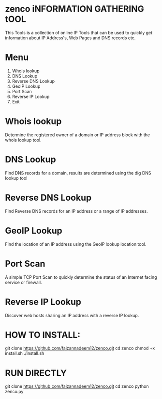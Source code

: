 # zenco iNFORMATION GATHERING tOOL
This Tools is a collection of online IP Tools that can be used to quickly get information about IP Address's, Web Pages and DNS records etc.

# Menu
1) Whois lookup
2) DNS Lookup
3) Reverse DNS Lookup
4) GeoIP Lookup
5) Port Scan
6) Reverse IP Lookup
7) Exit
# Whois lookup
Determine the registered owner of a domain or IP address block with the whois lookup tool.
# DNS Lookup
Find DNS records for a domain, results are determined using the dig DNS lookup tool
# Reverse DNS Lookup
Find Reverse DNS records for an IP address or a range of IP addresses.
# GeoIP Lookup
Find the location of an IP address using the GeoIP lookup location tool.
# Port Scan
A simple TCP Port Scan to quickly determine the status of an Internet facing service or firewall.
# Reverse IP Lookup
Discover web hosts sharing an IP address with a reverse IP lookup.

# HOW TO INSTALL:
git clone https://github.com/faizannadeem12/zenco.git
cd zenco
chmod +x install.sh
./install.sh

# RUN DIRECTLY
git clone https://github.com/faizannadeem12/zenco.git
cd zenco
python zenco.py
